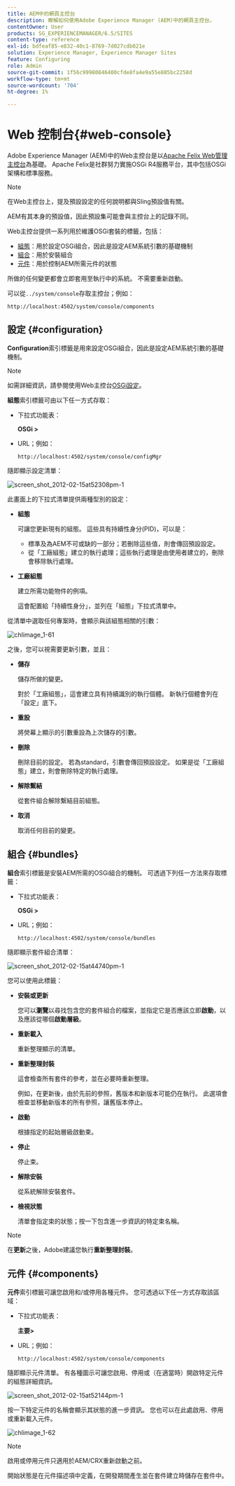 ```yaml
---
title: AEM中的網頁主控台
description: 瞭解如何使用Adobe Experience Manager (AEM)中的網頁主控台。
contentOwner: User
products: SG_EXPERIENCEMANAGER/6.5/SITES
content-type: reference
exl-id: bdfeaf85-e832-40c1-8769-7d027cdb021e
solution: Experience Manager, Experience Manager Sites
feature: Configuring
role: Admin
source-git-commit: 1f56c99980846400cfde8fa4e9a55e885bc2258d
workflow-type: tm+mt
source-wordcount: '704'
ht-degree: 1%

---
```


# Web 控制台{#web-console}

Adobe Experience Manager (AEM)中的Web主控台是以[Apache Felix Web管理主控台](https://felix.apache.org/documentation/subprojects/apache-felix-web-console.html)為基礎。 Apache Felix是社群努力實施OSGi R4服務平台，其中包括OSGi架構和標準服務。

>[!NOTE]
>
>在Web主控台上，提及預設設定的任何說明都與Sling預設值有關。
>
>AEM有其本身的預設值，因此預設集可能會與主控台上的記錄不同。

Web主控台提供一系列用於維護OSGi套裝的標籤，包括：

* [組態](#configuration)：用於設定OSGi組合，因此是設定AEM系統引數的基礎機制
* [組合](#bundles)：用於安裝組合
* [元件](#components)：用於控制AEM所需元件的狀態

所做的任何變更都會立即套用至執行中的系統。 不需要重新啟動。

可以從`../system/console`存取主控台；例如：

`http://localhost:4502/system/console/components`

## 設定 {#configuration}

**Configuration**&#x200B;索引標籤是用來設定OSGi組合，因此是設定AEM系統引數的基礎機制。

>[!NOTE]
>
>如需詳細資訊，請參閱使用Web主控台[OSGi設定](/help/sites-deploying/configuring-osgi.md#osgi-configuration-with-the-web-console)。

**組態**&#x200B;索引標籤可由以下任一方式存取：

* 下拉式功能表：

  **OSGi >**

* URL；例如：

  `http://localhost:4502/system/console/configMgr`

隨即顯示設定清單：

![screen_shot_2012-02-15at52308pm-1](assets/screen_shot_2012-02-15at52308pm-1.png)

此畫面上的下拉式清單提供兩種型別的設定：

* **組態**

  可讓您更新現有的組態。 這些具有持續性身分(PID)，可以是：

   * 標準及為AEM不可或缺的一部分；若刪除這些值，則會傳回預設設定。
   * 從「工廠組態」建立的執行處理；這些執行處理是由使用者建立的，刪除會移除執行處理。

* **工廠組態**

  建立所需功能物件的例項。

  這會配置給「持續性身分」，並列在「組態」下拉式清單中。

從清單中選取任何專案時，會顯示與該組態相關的引數：

![chlimage_1-61](assets/chlimage_1-61.png)

之後，您可以視需要更新引數，並且：

* **儲存**

  儲存所做的變更。

  對於「工廠組態」，這會建立具有持續識別的執行個體。 新執行個體會列在「設定」底下。

* **重設**

  將熒幕上顯示的引數重設為上次儲存的引數。

* **刪除**

  刪除目前的設定。 若為standard，引數會傳回預設設定。 如果是從「工廠組態」建立，則會刪除特定的執行處理。

* **解除繫結**

  從套件組合解除繫結目前組態。

* **取消**

  取消任何目前的變更。

## 組合 {#bundles}

**組合**&#x200B;索引標籤是安裝AEM所需的OSGi組合的機制。 可透過下列任一方法來存取標籤：

* 下拉式功能表：

  **OSGi >**

* URL；例如：

  `http://localhost:4502/system/console/bundles`

隨即顯示套件組合清單：

![screen_shot_2012-02-15at44740pm-1](assets/screen_shot_2012-02-15at44740pm-1.png)

您可以使用此標籤：

* **安裝或更新**

  您可以&#x200B;**瀏覽**&#x200B;以尋找包含您的套件組合的檔案，並指定它是否應該立即&#x200B;**啟動**，以及應該從哪個&#x200B;**啟動層級**。

* **重新載入**

  重新整理顯示的清單。

* **重新整理封裝**

  這會檢查所有套件的參考，並在必要時重新整理。

  例如，在更新後，由於先前的參照，舊版本和新版本可能仍在執行。 此選項會檢查並移動新版本的所有參照，讓舊版本停止。

* **啟動**

  根據指定的起始層級啟動束。

* **停止**

  停止束。

* **解除安裝**

  從系統解除安裝套件。

* **檢視狀態**

  清單會指定束的狀態；按一下包含進一步資訊的特定束名稱。

>[!NOTE]
>
>在&#x200B;**更新**&#x200B;之後，Adobe建議您執行&#x200B;**重新整理封裝**。

## 元件 {#components}

**元件**&#x200B;索引標籤可讓您啟用和/或停用各種元件。 您可透過以下任一方式存取該區域：

* 下拉式功能表：

  **主要>**

* URL；例如：

  `http://localhost:4502/system/console/components`

隨即顯示元件清單。 有各種圖示可讓您啟用、停用或（在適當時）開啟特定元件的組態詳細資訊。

![screen_shot_2012-02-15at52144pm-1](assets/screen_shot_2012-02-15at52144pm-1.png)

按一下特定元件的名稱會顯示其狀態的進一步資訊。 您也可以在此處啟用、停用或重新載入元件。

![chlimage_1-62](assets/chlimage_1-62.png)

>[!NOTE]
>
>啟用或停用元件只適用於AEM/CRX重新啟動之前。
>
>開始狀態是在元件描述項中定義，在開發期間產生並在套件建立時儲存在套件中。
